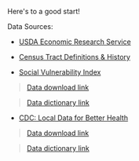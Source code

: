 Here's to a good start!


Data Sources:

- [USDA Economic Research Service](https://www.ers.usda.gov/data-products/food-access-research-atlas/download-the-data/)

- [Census Tract Definitions & History](https://www2.census.gov/geo/pdfs/education/CensusTracts.pdf)

- [Social Vulnerability Index](https://www.atsdr.cdc.gov/placeandhealth/svi/at-a-glance_svi.html)

>[Data download link](https://www.atsdr.cdc.gov/placeandhealth/svi/data_documentation_download.html)

>[Data dictionary link](https://www.atsdr.cdc.gov/placeandhealth/svi/documentation/SVI_documentation_2018.html)

-  [CDC: Local Data for Better Health](https://chronicdata.cdc.gov/500-Cities-Places/500-Cities-Census-Tract-level-Data-GIS-Friendly-Fo/k86t-wghb)

>[Data download link](https://chronicdata.cdc.gov/500-Cities-Places/500-Cities-Census-Tract-level-Data-GIS-Friendly-Fo/k86t-wghb)

>[Data dictionary link](https://www.cdc.gov/places/measure-definitions/health-outcomes/index.html)

